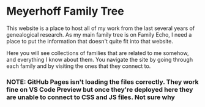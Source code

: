 # Meyerhoff Family Tree

This website is a place to host all of my work from the last several years of genealogical research. As my main family tree is on Family Echo, I need
a place to put the information that doesn't quite fit into that website.

Here you will see collections of families that are related to me somehow, and everything I know about them. You navigate the site by going through
each family and by visiting the ones that they connect to.

### NOTE: GitHub Pages isn't loading the files correctly. They work fine on VS Code Preview but once they're deployed here they are unable to connect to CSS and JS files. Not sure why

